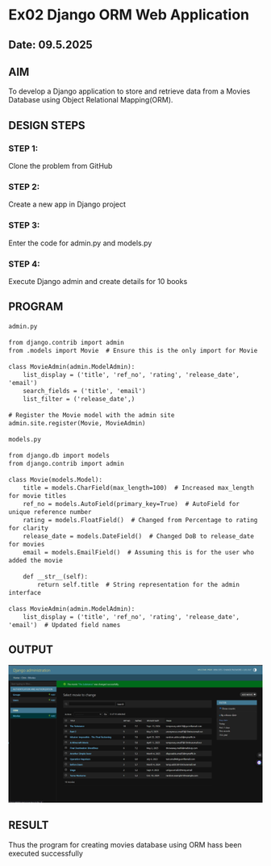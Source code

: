 # Ex02 Django ORM Web Application
## Date: 09.5.2025

## AIM
To develop a Django application to store and retrieve data from a Movies Database using Object Relational Mapping(ORM).

## DESIGN STEPS

### STEP 1:
Clone the problem from GitHub

### STEP 2:
Create a new app in Django project

### STEP 3:
Enter the code for admin.py and models.py

### STEP 4:
Execute Django admin and create details for 10 books

## PROGRAM
```
admin.py

from django.contrib import admin
from .models import Movie  # Ensure this is the only import for Movie

class MovieAdmin(admin.ModelAdmin):
    list_display = ('title', 'ref_no', 'rating', 'release_date', 'email')
    search_fields = ('title', 'email')
    list_filter = ('release_date',)

# Register the Movie model with the admin site
admin.site.register(Movie, MovieAdmin)

models.py

from django.db import models
from django.contrib import admin

class Movie(models.Model):
    title = models.CharField(max_length=100)  # Increased max_length for movie titles
    ref_no = models.AutoField(primary_key=True)  # AutoField for unique reference number
    rating = models.FloatField()  # Changed from Percentage to rating for clarity
    release_date = models.DateField()  # Changed DoB to release_date for movies
    email = models.EmailField()  # Assuming this is for the user who added the movie

    def __str__(self):
        return self.title  # String representation for the admin interface

class MovieAdmin(admin.ModelAdmin):
    list_display = ('title', 'ref_no', 'rating', 'release_date', 'email')  # Updated field names

```


## OUTPUT

![alt text](<Screenshot 2025-05-18 135850.png>)


## RESULT
Thus the program for creating movies database using ORM hass been executed successfully
